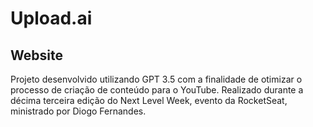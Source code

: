 # Upload.ai

## Website

Projeto desenvolvido utilizando GPT 3.5 com a finalidade de otimizar o processo de criação de conteúdo para o YouTube. Realizado durante a décima terceira edição do Next Level Week, evento da RocketSeat, ministrado por Diogo Fernandes.
